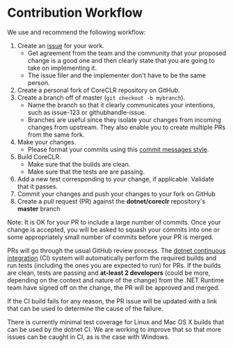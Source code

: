 Contribution Workflow
=====================

We use and recommend the following workflow:

1. Create an [issue](https://github.com/dotnet/coreclr/issues) for your work. 
	- Get agreement from the team and the community that your proposed change is a good one and then clearly state that you are going to take on implementing it. 
	- The issue filer and the implementer don't have to be the same person.
2. Create a personal fork of CoreCLR repository on GitHub.
3. Create a branch off of master (`git checkout -b mybranch`). 
	- Name the branch so that it clearly communicates your intentions, such as issue-123 or githubhandle-issue. 
	- Branches are useful since they isolate your changes from incoming changes from upstream. They also enable you to create multiple PRs from the same fork.
4. Make your changes.
	- Please format your commits using this [commit messages style](http://tbaggery.com/2008/04/19/a-note-about-git-commit-messages.html).
5. Build CoreCLR.
	- Make sure that the builds are clean.
	- Make sure that the tests are are passing.
6. Add a new test corresponding to your change, if applicable. Validate that it passes.
7. Commit your changes and push your changes to your fork on GitHub
8. Create a pull request (PR) against the **dotnet/coreclr** repository's **master** branch

Note: It is OK for your PR to include a large number of commits. Once your change is accepted, you will be asked to squash your commits into one or some appropriately small number of commits before your PR is merged.

PRs will go through the usual GitHub review process. The [dotnet continuous integration](http://dotnet-ci.cloudapp.net/) (CI) system will automatically perform the required builds and run tests (including the ones you are expected to run) for PRs. If the builds are clean, tests are passing and **at-least 2 developers** (could be more, depending on the context and nature of the change) from the .NET Runtime team have signed off on the change, the PR will be approved and merged.

If the CI build fails for any reason, the PR issue will be updated with a link that can be used to determine the cause of the failure.

There is currently minimal test coverage for Linux and Mac OS X builds that can be used by the dotnet CI. We are working to improve that so that more issues can be caught in CI, as is the case with Windows.